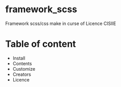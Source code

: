 # framework_scss
Framework scss/css make in curse of Licence CISIIE


# Table of content

- Install
- Contents
- Customize
- Creators
- Licence
